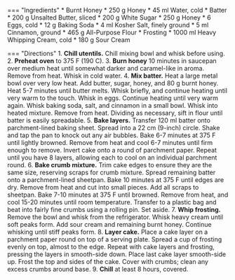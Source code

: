 === "Ingredients"
    * Burnt Honey
        * 250 g Honey
        * 45 ml Water, cold
    * Batter
        * 200 g Unsalted Butter, sliced
        * 200 g White Sugar
        * 250 g Honey
        * 6 Eggs, cold
        * 12 g Baking Soda
        * 4 ml Kosher Salt, finely ground
        * 5 ml Cinnamon, ground
        * 465 g All-Purpose Flour
    * Frosting
        * 1000 ml Heavy Whipping Cream, cold
        * 180 g Sour Cream

=== "Directions"
    1. **Chill utentils.** Chill mixing bowl and whisk before using.
    2. **Preheat oven** to 375 F (190 C).
    3. **Burn honey** 10 minutes in saucepan over medium heat until somewhat darker and caramel-like in aroma. Remove from heat. Whisk in cold water.
    4. **Mix batter.** Heat a large metal bowl over very low heat. Add butter, sugar, honey, and 80 g burnt honey. Heat 5-7 minutes until butter melts. Whisk briefly, and continue heating until very warm to the touch. Whisk in eggs. Continue heating until very warm again. Whisk baking soda, salt, and cinnamon in a small bowl. Whisk into heated mixture. Remove from heat. Dividing as necessary, sift in flour until batter is easily spreadable.
    5. **Bake layers.** Transfer 120 ml batter onto parchment-lined baking sheet. Spread into a 22 cm (9-inch) circle. Shake and tap the pan to knock out any air bubbles. Bake 6-7 minutes at 375 F until lightly browned. Remove from heat and cool 6-7 minutes until firm enough to remove. Invert cake onto a round of parchment paper. Repeat until you have 8 layers, allowing each to cool on an individual parchment round.
    6. **Bake crumb mixture.** Trim cake edges to ensure they are the same size, reserving scraps for crumb mixture. Spread remaining batter onto a parchment-lined sheetpan. Bake 10 minutes at 375 F until edges are dry. Remove from heat and cut into small pieces. Add all scraps to sheetpan. Bake 7-10 minutes at 375 F until browned. Remove from heat, and cool 15-20 minutes until room temperature. Transfer to a plastic bag and beat into fairly fine crumbs using a rolling pin. Set aside.
    7. **Whip frosting.** Remove the bowl and whisk from the refrigerator. Whisk heavy cream until soft peaks form. Add sour cream and remaining burnt honey. Continue whisking until stiff peaks form.
    8. **Layer cake.** Place a cake layer on a parchment paper round on top of a serving plate. Spread a cup of frosting evenly on top, almost to the edge. Repeat with cake layers and frosting, pressing the layers in smooth-side down. Place last cake layer smooth-side up. Frost the top and sides of the cake. Cover with crumbs; clean any excess crumbs around base.
    9. **Chill** at least 8 hours, covered.

[^1]:
    Mitzewich, John. ["Russian Honey Cake."](https://foodwishes.blogspot.com/2019/11/russian-honey-cake.html) *Food Wishes.* 15 November 2019. Accessed December 2020.
